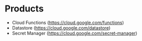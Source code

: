 # Products
* Cloud Functions (https://cloud.google.com/functions)
* Datastore (https://cloud.google.com/datastore)
* Secret Manager (https://cloud.google.com/secret-manager)
